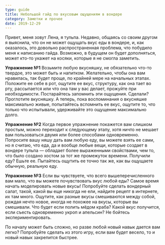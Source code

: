 ```yaml
---
type: guide
title: Небольшой гайд по вкусовым ощущениям в вондере
category: Заметки и прочее
date: 2019-12-29
---
```




Привет, меня зовут Лена, я тульпа. Недавно, общаясь со своим другом я выяснила, что он не может ощущать вкус еды в вондере, и, как оказалось, это довольно распространенная проблема, что побудило меня к написанию гайда. Возможно, в будущем он будет дополняться, может кто-то укажет на косяки, которые я не смогла заметить.


**Упражнение №1**  Возьмите любую вкусняшку, не обязательно что-то твердое, это может быть и напитком. Желательно, чтобы она вам нравилась, так будет проще, по крайней мере на начальных этапах. Положите ее себе в рот, ощутите ее вкус, структуру, как она тает во рту, рассыпается или что она там у вас делает, прожуйте при необходимости. Постарайтесь запомнить эти ощущения. Сделали? Проглотите вкусняшку. А теперь, пока воспоминания о вкусняшке максимально живые, попытайтесь вспомнить ее вкус, ощутите то, что только что испытывали, удерживайте это ощущение максимально долго.


**Упражнение №2**  Когда первое упражнение покажется вам слишком простым, можно переходит к следующему этапу, хотя ничто не мешает вам пользоваться двумя или более способами одновременно. Попросите вашу няшу дать вам любую еду, вы можете взять ее сами, но я считаю, что еда, да и вообще любые вещи, которые создает в вондере тульпа — обладает более выраженными свойствами, чем то, что было создано хостом за тот же промежуток времени. Получили еду? Ешьте ее. Пытайтесь ощутить ее точно так же, как вы ощущаете обычную, реальную еду.


**Упражнение №3**  Если вы чувствуете, что всего вышеперечисленного вам мало, что вы можете почувствовать вкус любой еды? Самое время начать моделировать новые вкусы! Попробуйте сделать вондерный салат, такой, какой вы еще никогда не ели, найдите рецепт в интернете, их там много. Ощутите, как разные вкусы смешиваются между собой, рождая нечто новое, иногда не похожее на вкусы, которые вы смешивали. Что будет если полить мёдом краба? Какой вкус получится, если съесть одновременно укроп и апельсин? Не бойтесь экспериментировать.


По началу может быть сложно, но разве любой новый навык дается вам легко? Попробуйте сделать из этого игру, если вам будет весело, то и новый навык закрепится быстрее.
